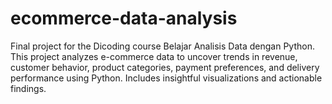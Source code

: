# ecommerce-data-analysis
Final project for the Dicoding course Belajar Analisis Data dengan Python. This project analyzes e-commerce data to uncover trends in revenue, customer behavior, product categories, payment preferences, and delivery performance using Python. Includes insightful visualizations and actionable findings.
